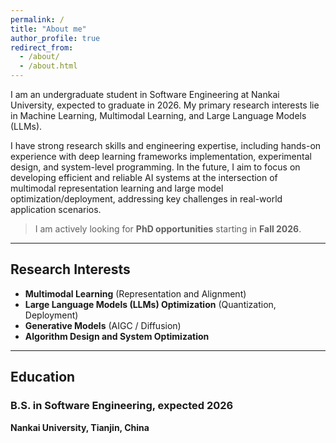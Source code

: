 ```yaml
---
permalink: /
title: "About me"
author_profile: true
redirect_from: 
  - /about/
  - /about.html
---
```


I am an undergraduate student in Software Engineering at Nankai University, expected to graduate in 2026. My primary research interests lie in Machine Learning, Multimodal Learning, and Large Language Models ($\text{LLM}$s).

I have strong research skills and engineering expertise, including hands-on experience with deep learning frameworks implementation, experimental design, and system-level programming. In the future, I aim to focus on developing efficient and reliable AI systems at the intersection of multimodal representation learning and large model optimization/deployment, addressing key challenges in real-world application scenarios.

> I am actively looking for **PhD opportunities** starting in **Fall 2026**.

---

## Research Interests

* **Multimodal Learning** (Representation and Alignment)
* **Large Language Models ($\text{LLM}$s) Optimization** (Quantization, Deployment)
* **Generative Models** ($\text{AIGC}$ / Diffusion)
* **Algorithm Design and System Optimization**

---

## Education

### B.S. in Software Engineering, expected 2026
**Nankai University, Tianjin, China**
